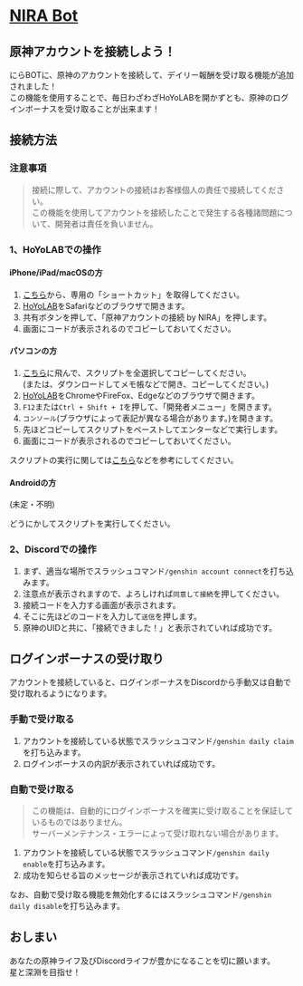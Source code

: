 # [NIRA Bot](../index)

## 原神アカウントを接続しよう！
にらBOTに、原神のアカウントを接続して、デイリー報酬を受け取る機能が追加されました！  
この機能を使用することで、毎日わざわざHoYoLABを開かずとも、原神のログインボーナスを受け取ることが出来ます！

## 接続方法

### 注意事項
> 接続に際して、アカウントの接続はお客様個人の責任で接続してください。  
> この機能を使用してアカウントを接続したことで発生する各種諸問題について、開発者は責任を負いません。

### 1、HoYoLABでの操作
#### iPhone/iPad/macOSの方
1. [こちら](about:blank)から、専用の「ショートカット」を取得してください。
2. [HoYoLAB](https://www.hoyolab.com)をSafariなどのブラウザで開きます。
3. 共有ボタンを押して、「原神アカウントの接続 by NIRA」を押します。
4. 画面にコードが表示されるのでコピーしておいてください。

#### パソコンの方
1. [こちら](https://raw.githubusercontent.com/team-i2021/nira_bot/rewrite/util/genshin_token.js)に飛んで、スクリプトを全選択してコピーしてください。  
  (または、ダウンロードしてメモ帳などで開き、コピーしてください。)
2. [HoYoLAB](https://www.hoyolab.com)をChromeやFireFox、Edgeなどのブラウザで開きます。
3. `F12`または`Ctrl + Shift + I`を押して、「開発者メニュー」を開きます。
4. `コンソール`(ブラウザによって表記が異なる場合があります。)を開きます。
5. 先ほどコピーしてスクリプトをペーストしてエンターなどで実行します。
6. 画面にコードが表示されるのでコピーしておいてください。

スクリプトの実行に関しては[こちら](https://www.javadrive.jp/javascript/console/)などを参考にしてください。

#### Androidの方
(未定・不明)

どうにかしてスクリプトを実行してください。

### 2、Discordでの操作
1. まず、適当な場所でスラッシュコマンド`/genshin account connect`を打ち込みます。
2. 注意点が表示されますので、よろしければ`同意して接続`を押してください。
3. 接続コードを入力する画面が表示されます。
4. そこに先ほどのコードを入力して`送信`を押します。
5. 原神のUIDと共に、「接続できました！」と表示されていれば成功です。

## ログインボーナスの受け取り

アカウントを接続していると、ログインボーナスをDiscordから手動又は自動で受け取れるようになります。

### 手動で受け取る

1. アカウントを接続している状態でスラッシュコマンド`/genshin daily claim`を打ち込みます。
2. ログインボーナスの内訳が表示されていれば成功です。

### 自動で受け取る

> この機能は、自動的にログインボーナスを確実に受け取ることを保証しているものではありません。  
> サーバーメンテナンス・エラーによって受け取れない場合があります。

1. アカウントを接続している状態でスラッシュコマンド`/genshin daily enable`を打ち込みます。
2. 成功を知らせる旨のメッセージが表示されていれば成功です。

なお、自動で受け取る機能を無効化するにはスラッシュコマンド`/genshin daily disable`を打ち込みます。

## おしまい

あなたの原神ライフ及びDiscordライフが豊かになることを切に願います。  
星と深淵を目指せ！
